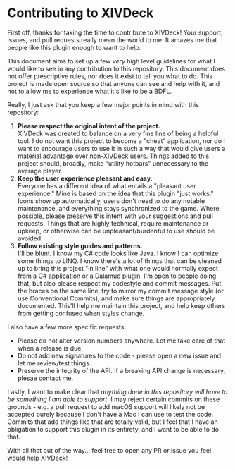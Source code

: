 ﻿# Contributing to XIVDeck

First off, thanks for taking the time to contribute to XIVDeck! Your support, issues, and pull
requests really mean the world to me. It amazes me that people like this plugin enough to want
to help.

This document aims to set up a few *very* high level guidelines for what I would like to see
in any contribution to this repository. This document does not offer prescriptive rules, nor does
it exist to tell you what to do. This project is made open source so that anyone can see and help
with it, and not to allow me to experience what it's like to be a BDFL.

Really, I just ask that you keep a few major points in mind with this repository:

1. **Please respect the original intent of the project.**  
XIVDeck was created to balance on a very fine line of being a helpful tool. I do not want this 
project to become a "cheat" application, nor do I want to encourage users to use it in such a
way that would give users a material advantage over non-XIVDeck users. Things added to this
project should, broadly, make "utility hotbars" unnecessary to the average player.
2. **Keep the user experience pleasant and easy.**  
Everyone has a different idea of what entails a "pleasant user experience." Mine is based on the
idea that this plugin "just works." Icons show up automatically, users don't need to do any 
notable maintenance, and everything stays synchronized to the game. Where possible, please
preserve this intent with your suggestions and pull requests. Things that are highly technical,
require maintenance or upkeep, or otherwise can be unpleasant/burdenful to use should be avoided.
3. **Follow existing style guides and patterns.**  
I'll be blunt. I know my C# code looks like Java. I know I can optimize some things to LINQ. I
know there's a lot of things that can be cleaned up to bring this project "in line" with what one
would normally expect from a C# application or a Dalamud plugin. I'm open to people doing that,
but also please respect my codestyle and commit messages. Put the braces on the same line, try
to mirror my commit message style (or use Conventional Commits), and make sure things are 
appropriately documented. This'll help me maintain this project, and help keep others from
getting confused when styles change.

I also have a few more specific requests:

* Please do not alter version numbers anywhere. Let me take care of that when a release is due.
* Do not add new signatures to the code - please open a new issue and let me review/test things.
* Preserve the integrity of the API. If a breaking API change is necessary, plesae contact me.

Lastly, I want to make clear that *anything done in this repository will have to be something I
am able to support*. I may reject certain commits on these grounds - e.g. a pull request to add
macOS support will likely not be accepted purely because I don't have a Mac I can use to test
the code. Commits that add things like that are totally valid, but I feel that I have an
obligation to support this plugin in its entirety, and I want to be able to do that.

With all that out of the way... feel free to open any PR or issue you feel would help XIVDeck!